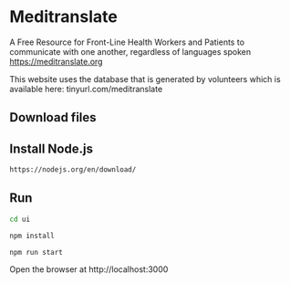# Meditranslate
A Free Resource for Front-Line Health Workers and Patients to communicate with one another, regardless of languages spoken https://meditranslate.org



This website uses the database that is generated by volunteers which is available here: tinyurl.com/meditranslate




## Download files

## Install Node.js

```sh
https://nodejs.org/en/download/
```


## Run

```sh
cd ui
```

```sh
npm install
```

```sh
npm run start
```

Open the browser at http://localhost:3000
